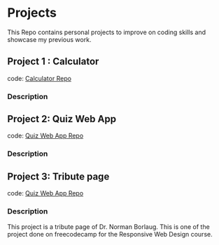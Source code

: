# Projects

This Repo contains personal projects to improve on coding skills and showcase my previous work.

## Project 1 : Calculator

code: [Calculator Repo](https://github.com/mansurmansur/front-end-dev-projects/tree/main/Project%201%20-%20Calculator)

### **Description**

## Project 2: Quiz Web App

code: [Quiz Web App Repo](https://github.com/mansurmansur/front-end-dev-projects/tree/main/Project%202%20-%20Quiz)

### **Description**

## Project 3: Tribute page


code: [Quiz Web App Repo](https://github.com/mansurmansur/front-end-dev-projects/tree/main/Project%202%20-%20Tribute%20Page)

### **Description**

This project is a tribute page of Dr. Norman Borlaug. This is one of the project done on freecodecamp for the Responsive Web Design course.
